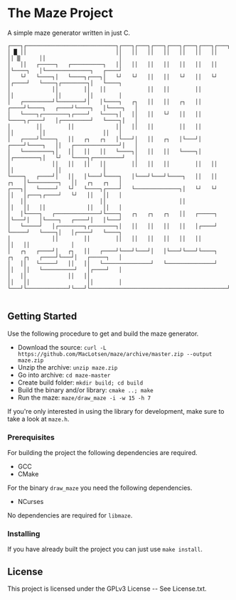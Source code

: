 # The Maze Project
A simple maze generator written in just C.

```
┌───┐┌────────────────────────────┐┌───┐┌───┐┌───┐┌───┐┌───┐┌───┐┌───┐┌────────┐┌───────────────────────┐
│ █ ││                            ││   ││   ││   ││   ││   ││   ││   ││ ▒      ││                       │
│   ││   ┌─────┐   ┌──────────┐   ││   ││   ││   ││   ││   ││   ││   │└────┐   │└──────────────┐   ┌────┘
│   └┘   └────┐│   └────┐┌───┐│   └┘   └┘   ││   ││   └┘   ││   └┘   │┌────┘   └────┐┌────────┐│   └────┐
│             ││        ││   ││             ││   ││        ││        ││             ││        ││        │
│   ┌─────────┘└────────┘│   │└────┐   ┌┐   ││   ││   ┌┐   ││   ┌────┘└────┐   ┌────┘└────┐   │└────┐   │
│   └────┐┌────────┐┌────┘   └────┐│   ││   ││   └┘   ││   ││   └────┐┌────┘   │┌─────────┘   └────┐│   │
│        ││        ││             ││   ││   ││        ││   ││        ││        ││                  ││   │
│   ┌────┘└────┐   ││   ┌┐   ┌┐   │└───┘│   ││   ┌┐   │└───┘│   ┌────┘└────┐   ││   ┌──────────────┘│   │
│   └─────────┐│   ││   ││   ││   └────┐│   ││   ││   └────┐│   │┌────────┐│   └┘   └────┐┌─────────┘   │
│             ││   ││   ││   ││        ││   ││   ││        ││   ││        ││             ││             │
└────┐   ┌────┘│   ││   │└───┘└────┐   │└───┘└───┘└────┐   ││   ││   ┌┐   │└─────────┐   ││   ┌┐   ┌┐   │
┌───┐│   └─────┘   └┘   └────┐┌────┘   └──────────────┐│   └┘   └┘   ││   │┌───┐┌────┘   └┘   ││   ││   │
│   ││                       ││                       ││             ││   ││   ││             ││   ││   │
│   │└────┐   ┌──────────────┘└────┐   ┌┐   ┌┐   ┌┐   ││   ┌─────┐   │└───┘│   │└────┐   ┌────┘│   │└───┘
│   └─────┘   │┌────────┐┌────────┐│   ││   ││   ││   ││   │┌────┘   └─────┘   └────┐│   │┌────┘   └────┐
│             ││        ││        ││   ││   ││   ││   ││   ││                       ││   ││             │
│   ┌┐   ┌────┘│   ┌┐   ││   ┌────┘└───┘└───┘│   │└───┘└───┘└────┐   ┌┐   ┌┐   ┌────┘└───┘│   ┌─────┐   │
│   ││   └─────┘   ││   ││   └───────────────┘   └───────────────┘   ││   ││   └──────────┘   │┌────┘   │
│   ││             ││   ││                                           ││   ││                  ││        │
└───┘└─────────────┘└───┘└───────────────────────────────────────────┘└───┘└──────────────────┘└────────┘


```

## Getting Started
Use the following procedure to get and build the maze generator.
 * Download the source: `curl -L https://github.com/MacLotsen/maze/archive/master.zip --output maze.zip`
 * Unzip the archive: `unzip maze.zip`
 * Go into archive: `cd maze-master`
 * Create build folder: `mkdir build; cd build`
 * Build the binary and/or library: `cmake ..; make`
 * Run the maze: `maze/draw_maze -i -w 15 -h 7`

If you're only interested in using the library for development, make sure to take a look at `maze.h`.

### Prerequisites
For building the project the following dependencies are required.
 * GCC
 * CMake

For the binary `draw_maze` you need the following dependencies.
 * NCurses
 
No dependencies are required for `libmaze`.

### Installing
If you have already built the project you can just use `make install`.

## License
This project is licensed under the GPLv3 License -- See License.txt.
